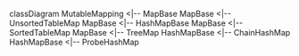 classDiagram
MutableMapping <|-- MapBase
MapBase <|-- UnsortedTableMap
MapBase <|-- HashMapBase
MapBase <|-- SortedTableMap
MapBase <|-- TreeMap
HashMapBase <|-- ChainHashMap
HashMapBase <|-- ProbeHashMap 